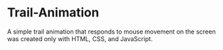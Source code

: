 # Trail-Animation
A simple trail animation that responds to mouse movement on the screen was created only with HTML, CSS, and JavaScript.
